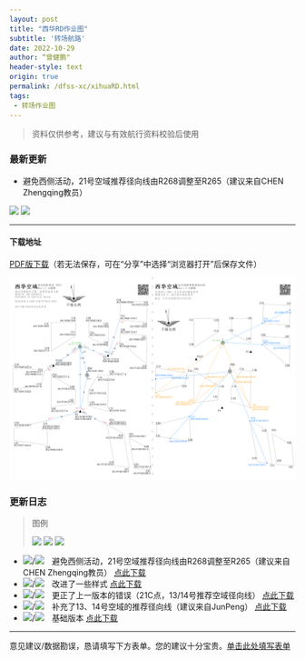 ```yaml
---
layout: post
title: "西华RD作业图"
subtitle: '转场航路'
date: 2022-10-29
author: “曾健鹏"
header-style: text
origin: true
permalink: /dfss-xc/xihuaRD.html
tags:
 - 转场作业图
---
```


> 资料仅供参考，建议与有效航行资料校验后使用

### 最新更新

- 避免西侧活动，21号空域推荐径向线由R268调整至R265（建议来自CHEN Zhengqing教员）

<div style="display:inline;">
<img src="https://img.shields.io/badge/更新于-2022年10月29日-blue" style="display:inline !important;align-self:left;" />  
  <img src="https://img.shields.io/badge/最新版本号-1.2/1.3-green" style="display:inline !important;align-self:left;" />  
</div>



---

#### 下载地址

[PDF版下载](http://static.zengjianpeng.com/img/application/pdf/20221029/西华RDv1.2-1.3（打印版）.pdf)（若无法保存，可在“分享”中选择“浏览器打开”后保存文件）

![ZHXH-MQJCv3.0（图片版）](https://raw.githubusercontent.com/eric5013/image/master/file/image/png/%E8%A5%BF%E5%8D%8ERDv1.2-1.3%EF%BC%88%E5%9B%BE%E7%89%87%E7%89%88%EF%BC%89.png)



### 更新日志

> 图例
>
> <div style="display:inline;">
> <img src="https://img.shields.io/badge/-现行有效版本-informational" style="display:inline !important;align-self:left;" />  
>   <img src="https://img.shields.io/badge/-出现参数错误，需要引起注意（错误处会在下一版本更新内容标注）-red" style="display:inline !important;align-self:left;" />
>   <img src="https://img.shields.io/badge/-版本已淘汰，不建议继续使用-grey" style="display:inline !important;align-self:left;" />  
> </div>

- <img src="https://img.shields.io/badge/-V1.2-informational" style="display:inline !important;margin: 0">/<img src="https://img.shields.io/badge/-V1.3-informational" style="display:inline !important;margin: 0 1em 0 0 ">避免西侧活动，21号空域推荐径向线由R268调整至R265（建议来自CHEN Zhengqing教员） [点此下载](http://static.zengjianpeng.com/img/application/pdf/20221029/西华RDv1.1-1.2（打印版）.pdf)
- <img src="https://img.shields.io/badge/-V1.2-informational" style="display:inline !important;margin: 0">/<img src="https://img.shields.io/badge/-V1.2-informational" style="display:inline !important;margin: 0 1em 0 0 ">改进了一些样式 [点此下载](http://static.zengjianpeng.com/img/application/pdf/20221029/西华RDv1.2-1.2（打印版）.pdf)
- <img src="https://img.shields.io/badge/-V1.1-informational" style="display:inline !important;margin: 0">/<img src="https://img.shields.io/badge/-V1.2-informational" style="display:inline !important;margin: 0 1em 0 0 ">更正了上一版本的错误（21C点，13/14号推荐空域径向线） [点此下载](http://static.zengjianpeng.com/img/application/pdf/20221029/西华RDv1.1-1.2（打印版）.pdf)
- <img src="https://img.shields.io/badge/-V1.0-red" style="display:inline !important;margin: 0;">/<img src="https://img.shields.io/badge/-V1.1-red" style="display:inline !important;margin: 0 1em 0 0 ">补充了13、14号空域的推荐径向线（建议来自JunPeng） [点此下载](http://static.zengjianpeng.com/img/application/pdf/20221029/西华RDv1.0-1.1.pdf)
- <img src="https://img.shields.io/badge/-V1.0-grey" style="display:inline !important;margin: 0;">/<img src="https://img.shields.io/badge/-V1.0-grey" style="display:inline !important;margin: 0 1em 0 0 ">基础版本 [点此下载](http://static.zengjianpeng.com/img/application/pdf/20221029/西华RDv1.0.pdf)


---

意见建议/数据勘误，恳请填写下方表单。您的建议十分宝贵。[单击此处填写表单](http://ez-studio.mikecrm.com/pfYX77d)



